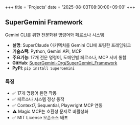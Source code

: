+++
title = 'Projects'
date = '2025-08-03T08:30:00+09:00'
+++

## SuperGemini Framework

Gemini CLI를 위한 전문화된 명령어와 페르소나 시스템

- **설명**: SuperClaude 아키텍처를 Gemini CLI에 포팅한 프레임워크
- **기술스택**: Python, Gemini API, MCP
- **주요기능**: 17개 전문 명령어, 도메인별 페르소나, MCP 서버 통합
- **GitHub**: [SuperGemini-Org/SuperGemini_Framework](https://github.com/SuperGemini-Org/SuperGemini_Framework)
- **PyPI**: `pip install SuperGemini`

### 특징

- ✅ 17개 명령어 완전 작동
- ✅ 페르소나 시스템 정상 동작
- ✅ Context7, Sequential, Playwright MCP 연동
- ⚠️ Magic MCP는 호환성 문제로 비활성화
- ✅ MIT License 오픈소스 배포